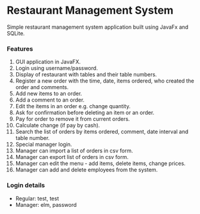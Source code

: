 # Restaurant Management System
Simple restaurant management system application built using JavaFx and SQLite.

### Features
1. GUI application in JavaFX.
2. Login using username/password.
3. Display of restaurant with tables and their table numbers.
4. Register a new order with the time, date, items ordered, who created the order and comments.
5. Add new items to an order.
6. Add a comment to an order.
7. Edit the items in an order e.g. change quantity.
8. Ask for confirmation before deleting an item or an order.
9. Pay for order to remove it from current orders.
10. Calculate change (if pay by cash).
11. Search the list of orders by items ordered, comment, date interval and table number.
12. Special manager login.
13. Manager can import a list of orders in csv form.
14. Manager can export list of orders in csv form.
15. Manager can edit the menu - add items, delete items, change prices.
16. Manager can add and delete employees from the system.


### Login details
* Regular: test, test
* Manager: elm, password
